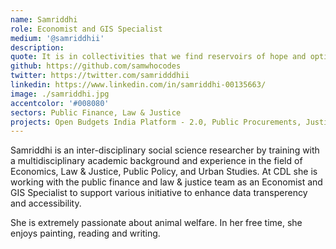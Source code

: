 ```yaml
---
name: Samriddhi
role: Economist and GIS Specialist
medium: '@samriddhii'
description:
quote: It is in collectivities that we find reservoirs of hope and optimism.
github: https://github.com/samwhocodes
twitter: https://twitter.com/samridddhii
linkedin: https://www.linkedin.com/in/samriddhi-00135663/
image: ./samriddhi.jpg
accentcolor: '#008080'
sectors: Public Finance, Law & Justice
projects: Open Budgets India Platform - 2.0, Public Procurements, Justice Hub, Budgets for Justice, Data Workshops, Open Contracting India - Assam
---
```


Samriddhi is an inter-disciplinary social science researcher by training with a multidisciplinary academic background and experience in the field of Economics, Law & Justice, Public Policy, and Urban Studies. At CDL she is working with the public finance and law & justice team as an Economist and GIS Specialist to support various initiative to enhance data transperency and accessibility. 

She is extremely passionate about animal welfare. In her free time, she enjoys painting, reading and writing. 